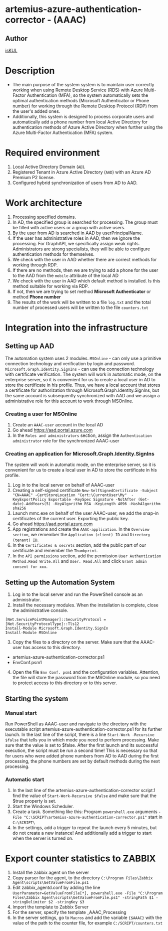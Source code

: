 # artemius-azure-authentication-corrector - (AAAC)
## Author
[isKUL](https://github.com/isKUL)
# Description
* The main purpose of the system system is to maintain user correctly working when using Remote Desktop Service (RDS) with Azure Multi-Factor Authentication (MFA), so the system automatically sets the optimal authentication methods (Microsoft Authenticator or Phone number) for working through the Remote Desktop Protocol (RDP) from the user's added ones. 
* Additionally, this system is designed to process corporate users and automatically add a phone number from local Active Directory for authentication methods of Azure Active Directory when further using the Azure Multi-Factor Authentication (MFA) system.

# Required environment
1. Local Active Directory Domain (`AD`).
2. Registered Tenant in Azure Active Directory (`AAD`) with an Azure AD Premium P2 license.
3. Configured hybrid synchronization of users from AD to AAD.

# Work architecture
1. Processing specified domains.
2. In AD, the specified group is searched for processing. The group must be filled with active users or a group with active users.
3. By the user from AD is searched in AAD by userPrincipalName.
4. If the user has administrative roles in AAD, then we ignore the processing. For GraphAPI, we specifically assign weak rights. Administrators are strong specialists, they will be able to configure authentication methods for themselves.
5. We check with the user in AAD whether there are correct methods for working through RDP.
6. If there are no methods, then we are trying to add a phone for the user to the AAD from the `mobile` attribute of the local AD
7. We check with the user in AAD which default method is installed. Is this method suitable for working via RDP.
8. If not, then we are trying to set method **Microsoft Authenticator** or method **Phone number**
9. The results of the work will be written to a file `log.txt` and the total number of processed users will be written to the file `counters.txt`

# Integration into the infrastructure

## Setting up AAD
The automation system uses 2 modules. `MSOnline` - can only use a primitive connection technology and verification by login and password. `Microsoft.Graph.Identity.SignIns` - can use the connection technology with certificate verification.
The system will work in automatic mode, on the enterprise server, so it is convenient for us to create a local user in AD to store the certificate in his profile. Thus, we have a local account that stores a certificate for authorization through Microsoft.Graph.Identity.SignIns, but the same account is subsequently synchronized with AAD and we assign a administrative role for this account to work through MSOnline.

### Creating a user for MSOnline
1. Create an `AAAC-user` account in the local AD
2. Go ahead https://aad.portal.azure.com
3. In the `Roles and administrators` section, assign the `Authentication administrator` role for the synchronized AAAC-user

### Creating an application for Microsoft.Graph.Identity.SignIns
The system will work in automatic mode, on the enterprise server, so it is convenient for us to create a local user in AD to store the certificate in his profile.
1. Log in to the local server on behalf of AAAC-user
2. Creating a self-signed certificate `New-SelfSignedCertificate -Subject "CN=AAAC" -CertStoreLocation "Cert:\CurrentUser\My"  -KeyExportPolicy Exportable -KeySpec Signature -NotAfter (Get-date).AddYears(5) -KeyAlgorithm RSA -KeyLength 4096 -HashAlgorithm sha256`
3. Launch mmc.exe on behalf of the user AAAC-user, we add the snap-in certificates of the current user. Exporting the public key.
4. Go ahead https://aad.portal.azure.com
5. App registrations and create the `AAAC-application`. In the `Overview section`, we remember the `Application (client) ID` and `Directory (tenant) ID`.
6. In the `Certificates & secrets` section, add the public part of our certificate and remember the `Thumbprint`.
7. In the `API permissions` section, add the permission `User Authentication Method.Read Write.All` and `User. Read.All` and click `Grant admin consent for xxx`.

## Setting up the Automation System
1. Log in to the local server and run the PowerShell console as an administrator.
2. Install the necessary modules. When the installation is complete, close the administrative console.
```
[Net.ServicePointManager]::SecurityProtocol = [Net.SecurityProtocolType]::Tls12
Install-Module Microsoft.Graph.Identity.SignIn
Install-Module MSOnline
```
3. Copy the files to a directory on the server. Make sure that the AAAC-user has access to this directory.
- artemius-azure-authentication-corrector.ps1
- EnvConf.psm1
4. Open the file `Env Conf. psm1` and the configuration variables. Attention, the file will store the password from the MSOnline module, so you need to protect access to this directory or to this server.

## Starting the system

### Manual start
Run PowerShell as AAAC-user and navigate to the directory with the executable script artemius-azure-authentication-corrector.ps1 for its further launch. In the last line of the script, there is a line `Start-Work -Recursive $false` that tells you in which mode you need to perform processing. Make sure that the value is set to $false. After the first launch and its successful execution, the script must be run a second time! This is necessary so that for users who were added phone numbers from AD to AAD during the first processing, the phone numbers are set by default methods during the next processing.

### Automatic start
1. In the last line of the artemius-azure-authentication-corrector script.1 find the value of `Start-Work-Recursive $false` and make sure that the $true property is set.
2. Start the Windows Scheduler.
3. Create a task. Something like this: Program `powershell.exe` arguments `-File "C:\SCRIPT\artemius-azure-authentication-corrector.ps1"` start in `C:\SCRIPT\`
4. In the settings, add a trigger to repeat the launch every 5 minutes, but do not create a new instance! And additionally add a trigger to start when the server is turned on.

# Export counter statistics to ZABBIX
1. Install the zabbix agent on the server
2. Copy parser for the agent, to the directory `C:\Program Files\Zabbix Agent\scripts\GetValueFromFile.ps1`
3. Edit zabbix_agentd.conf by adding the line `UserParameter=GetValueFromFile[*], powershell.exe -File "C:\Program Files\Zabbix Agent\scripts\GetValueFromFile.ps1" -stringPath $1 -stringDelimiter $2 -stringKey $3`
4. Import the template to Zabbix Server
5. For the server, specify the template _AAAC_Processing
6. In the server settings, go to `Macros` and add the variable `{$AAAC}` with the value of the path to the counter file, for example `C:/SCRIPT/counters.txt`
